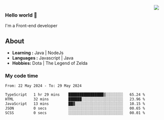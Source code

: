 <img align='right' src="https://github-readme-stats.vercel.app/api?username=jumodada&show_icons=true&theme=vue">

### Hello world 👋

I'm a Front-end developer 
    
## About
-  **Learning :** Java | NodeJs
-  **Languages :** Javascript | Java
-  **Hobbies:** Dota | The Legend of Zelda

### My code time

<!--START_SECTION:waka-->

```txt
From: 22 May 2024 - To: 29 May 2024

TypeScript   1 hr 29 mins    ████████████████▒░░░░░░░░   65.24 %
HTML         32 mins         ██████░░░░░░░░░░░░░░░░░░░   23.96 %
JavaScript   13 mins         ██▓░░░░░░░░░░░░░░░░░░░░░░   10.15 %
JSON         0 secs          ░░░░░░░░░░░░░░░░░░░░░░░░░   00.65 %
SCSS         0 secs          ░░░░░░░░░░░░░░░░░░░░░░░░░   00.01 %
```

<!--END_SECTION:waka-->
